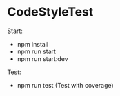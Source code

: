 # CodeStyleTest
Start:
- npm install
- npm run start
- npm run start:dev

Test:
- npm run test (Test with coverage)
